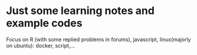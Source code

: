 # Just some learning notes and example codes
Focus on R (with some replied problems in forums), javascript, linux(majorly on ubuntu): docker, script,...
